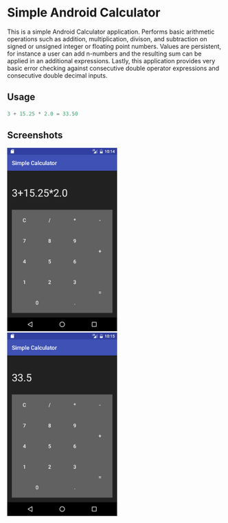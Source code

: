 # Simple Android Calculator

This is a simple Android Calculator application. Performs basic arithmetic operations such as addition, multiplication, divison, and subtraction on signed or unsigned integer or floating point numbers. Values are persistent, for instance a user can add n-numbers and the resulting sum can be applied in an additional expressions. Lastly, this application provides very basic error checking against consecutive double operator expressions and consecutive double decimal inputs.

## Usage
```c
3 + 15.25 * 2.0 = 33.50
```
## Screenshots
<img src="https://github.com/jbredeme/Calculator/blob/master/Screenshots/screenshot01.jpg" width="256"> <img src="https://github.com/jbredeme/Calculator/blob/master/Screenshots/screenshot02.jpg" width="256">